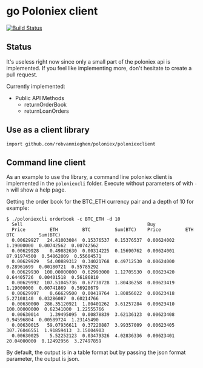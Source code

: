 # go Poloniex client

[![Build Status](https://travis-ci.org/robvanmieghem/poloniex.svg?branch=master)](https://travis-ci.org/robvanmieghem/poloniex)

## Status

It's useless right now since only a small part of the poloniex api is implemented. If you feel like implementing more, don't hesitate to create a pull request.

Currently implemented:

* Public API Methods
    * returnOrderBook
    * returnLoanOrders



## Use as a client library

`import github.com/robvanmieghem/poloniex/poloniexclient`

## Command line client

As an example to use the library, a command line poloniex client is implemented in the `poloniexcli` folder.
Execute without parameters of with `-h` will show a help page.

Getting the order book for the BTC_ETH currency pair and a depth of 10 for example:
```
$ ./poloniexcli orderbook -c BTC_ETH -d 10
  Sell                                              Buy
  Price         ETH         BTC         Sum(BTC)    Price         ETH         BTC         Sum(BTC)
  0.00629927   24.41003084  0.15376537  0.15376537  0.00624002    1.19000000  0.00742562  0.00742562
  0.00629928    0.49882630  0.00314225  0.15690762  0.00624001   87.91974500  0.54862009  0.55604571
  0.00629929   54.00889312  0.34021768  0.49712530  0.00624000    0.28961699  0.00180721  0.55785292
  0.00629930  100.00000000  0.62993000  1.12705530  0.00623420    0.64405726  0.00401518  0.56186810
  0.00629992  107.51045736  0.67730728  1.80436258  0.00623419    1.19000000  0.00741869  0.56928679
  0.00629997    0.66629500  0.00419764  1.80856022  0.00623418    5.27108140  0.03286087  0.60214766
  0.00630000  286.35120921  1.80401262  3.61257284  0.00623410  100.00000000  0.62341000  1.22555766
  0.00630014    1.39495095  0.00878839  3.62136123  0.00623408    0.94596804  0.00589724  1.23145490
  0.00630015   59.07936611  0.37220887  3.99357009  0.00623405  307.76046551  1.91859413  3.15004903
  0.00630025    5.52252123  0.03479326  4.02836336  0.00623401   20.04000000  0.12492956  3.27497859
```

By default, the output is in a table format but by passing the json format parameter, the output is json.
